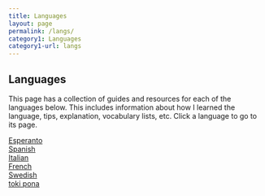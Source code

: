 ```yaml
---
title: Languages
layout: page
permalink: /langs/
category1: Languages
category1-url: langs
---
```


Languages
---------

This page has a collection of guides and resources for each of the languages below. This includes information about how I learned the language, tips, explanation, vocabulary lists, etc. Click a language to go to its page.

[Esperanto](eo)  
[Spanish](eo)  
[Italian](eo)  
[French](fr)  
[Swedish](eo)  
[toki pona](eo)  